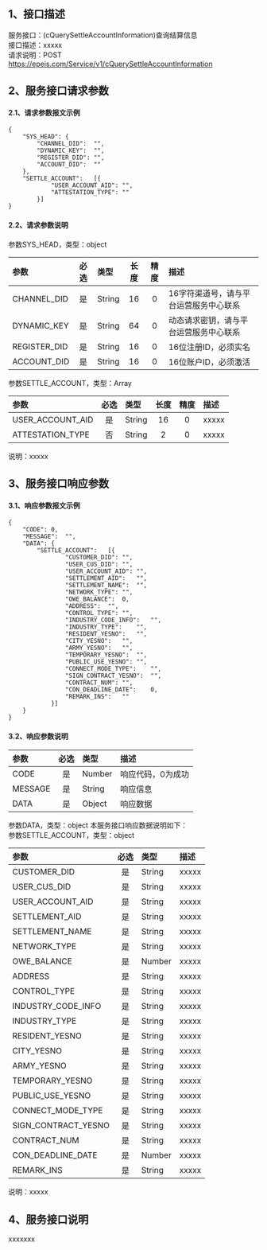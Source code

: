 ## 1、接口描述  
服务接口：(cQuerySettleAccountInformation)查询结算信息  
接口描述：xxxxx  
请求说明：POST https://epeis.com/Service/v1/cQuerySettleAccountInformation  
  
## 2、服务接口请求参数  
#### 2.1、请求参数报文示例  
~~~  
{
	"SYS_HEAD":	{
		"CHANNEL_DID":	"",
		"DYNAMIC_KEY":	"",
		"REGISTER_DID":	"",
		"ACCOUNT_DID":	""
	},
	"SETTLE_ACCOUNT":	[{
			"USER_ACCOUNT_AID":	"",
			"ATTESTATION_TYPE":	""
		}]
}  
~~~  
#### 2.2、请求参数说明  
参数SYS_HEAD，类型：object  
  
| 参数 | 必选 | 类型 | 长度 | 精度 | 描述 |  
| :----------------- | :----: | :-------- | :----: | :----: | :---------------- |  
| CHANNEL_DID | 是 | String | 16 | 0 | 16字符渠道号，请与平台运营服务中心联系 |  
| DYNAMIC_KEY | 是 | String | 64 | 0 | 动态请求密钥，请与平台运营服务中心联系 |  
| REGISTER_DID      |  是  | String   | 16 | 0 | 16位注册ID，必须实名 |  
| ACCOUNT_DID       |  是  | String   | 16 | 0 | 16位账户ID，必须激活 |  
  
参数SETTLE_ACCOUNT，类型：Array  
  
| 参数              | 必选 | 类型     | 长度 | 精度 | 描述             |  
| :----------------- | :----: | :-------- | :----: | :----: | :---------------- |  
| USER_ACCOUNT_AID |  是  | String   | 16 | 0 | xxxxx |  
| ATTESTATION_TYPE |  否  | String   | 2 | 0 | xxxxx |  
  
说明：xxxxx  
  
## 3、服务接口响应参数  
#### 3.1、响应参数报文示例  
~~~  
{
	"CODE":	0,
	"MESSAGE":	"",
	"DATA":	{
		"SETTLE_ACCOUNT":	[{
				"CUSTOMER_DID":	"",
				"USER_CUS_DID":	"",
				"USER_ACCOUNT_AID":	"",
				"SETTLEMENT_AID":	"",
				"SETTLEMENT_NAME":	"",
				"NETWORK_TYPE":	"",
				"OWE_BALANCE":	0,
				"ADDRESS":	"",
				"CONTROL_TYPE":	"",
				"INDUSTRY_CODE_INFO":	"",
				"INDUSTRY_TYPE":	"",
				"RESIDENT_YESNO":	"",
				"CITY_YESNO":	"",
				"ARMY_YESNO":	"",
				"TEMPORARY_YESNO":	"",
				"PUBLIC_USE_YESNO":	"",
				"CONNECT_MODE_TYPE":	"",
				"SIGN_CONTRACT_YESNO":	"",
				"CONTRACT_NUM":	"",
				"CON_DEADLINE_DATE":	0,
				"REMARK_INS":	""
			}]
	}
}  
~~~  
#### 3.2、响应参数说明  
  
| 参数              | 必选 | 类型     | 描述             |  
| :----------------- | :----: | :-------- | :---------------- |  
| CODE | 是 | Number | 响应代码，0为成功 |  
| MESSAGE | 是 | String | 响应信息 |  
| DATA | 是 | Object | 响应数据 |  
  
参数DATA，类型：object 本服务接口响应数据说明如下：  
参数SETTLE_ACCOUNT，类型：object  
  

| 参数              | 必选 | 类型     | 描述             |  
| :----------------- | :----: | :-------- | :---------------- |  
| CUSTOMER_DID |  是  | String   | xxxxx |  
| USER_CUS_DID |  是  | String   | xxxxx |  
| USER_ACCOUNT_AID |  是  | String   | xxxxx |  
| SETTLEMENT_AID |  是  | String   | xxxxx |  
| SETTLEMENT_NAME |  是  | String   | xxxxx |  
| NETWORK_TYPE |  是  | String   | xxxxx |  
| OWE_BALANCE |  是  | Number   | xxxxx |  
| ADDRESS |  是  | String   | xxxxx |  
| CONTROL_TYPE |  是  | String   | xxxxx |  
| INDUSTRY_CODE_INFO |  是  | String   | xxxxx |  
| INDUSTRY_TYPE |  是  | String   | xxxxx |  
| RESIDENT_YESNO |  是  | String   | xxxxx |  
| CITY_YESNO |  是  | String   | xxxxx |  
| ARMY_YESNO |  是  | String   | xxxxx |  
| TEMPORARY_YESNO |  是  | String   | xxxxx |  
| PUBLIC_USE_YESNO |  是  | String   | xxxxx |  
| CONNECT_MODE_TYPE |  是  | String   | xxxxx |  
| SIGN_CONTRACT_YESNO |  是  | String   | xxxxx |  
| CONTRACT_NUM |  是  | String   | xxxxx |  
| CON_DEADLINE_DATE |  是  | Number   | xxxxx |  
| REMARK_INS |  是  | String   | xxxxx |  
  
说明：xxxxx  
## 4、服务接口说明  
xxxxxxx  
